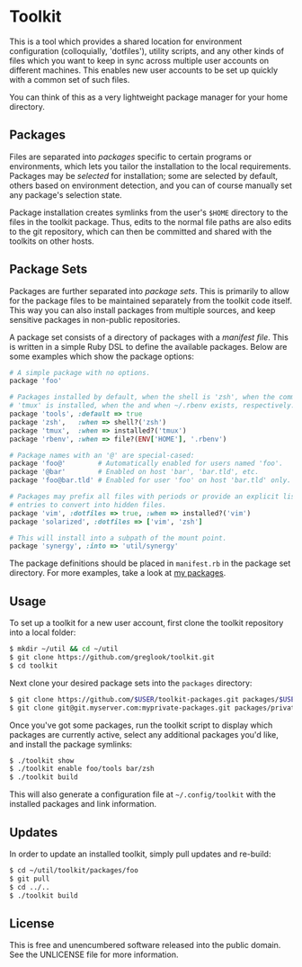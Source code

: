 Toolkit
=======

This is a tool which provides a shared location for environment configuration
(colloquially, 'dotfiles'), utility scripts, and any other kinds of files which
you want to keep in sync across multiple user accounts on different machines.
This enables new user accounts to be set up quickly with a common set of such
files.

You can think of this as a very lightweight package manager for your home
directory.

Packages
--------
Files are separated into _packages_ specific to certain programs or
environments, which lets you tailor the installation to the local requirements.
Packages may be _selected_ for installation; some are selected by default,
others based on environment detection, and you can of course manually set any
package's selection state.

Package installation creates symlinks from the user's `$HOME` directory to the
files in the toolkit package. Thus, edits to the normal file paths are also
edits to the git repository, which can then be committed and shared with the
toolkits on other hosts.

Package Sets
------------
Packages are further separated into _package sets_. This is primarily to allow
for the package files to be maintained separately from the toolkit code itself.
This way you can also install packages from multiple sources, and keep sensitive
packages in non-public repositories.

A package set consists of a directory of packages with a _manifest file_. This
is written in a simple Ruby DSL to define the available packages. Below are
some examples which show the package options:

```ruby
# A simple package with no options.
package 'foo'

# Packages installed by default, when the shell is 'zsh', when the command
# 'tmux' is installed, when the and when ~/.rbenv exists, respectively.
package 'tools', :default => true
package 'zsh',   :when => shell?('zsh')
package 'tmux',  :when => installed?('tmux')
package 'rbenv', :when => file?(ENV['HOME'], '.rbenv')

# Package names with an '@' are special-cased:
package 'foo@'        # Automatically enabled for users named 'foo'.
package '@bar'        # Enabled on host 'bar', 'bar.tld', etc.
package 'foo@bar.tld' # Enabled for user 'foo' on host 'bar.tld' only.

# Packages may prefix all files with periods or provide an explicit list of
# entries to convert into hidden files.
package 'vim', :dotfiles => true, :when => installed?('vim')
package 'solarized', :dotfiles => ['vim', 'zsh']

# This will install into a subpath of the mount point.
package 'synergy', :into => 'util/synergy'
```

The package definitions should be placed in `manifest.rb` in the package set
directory. For more examples, take a look at [my
packages](https://github.com/greglook/toolkit-packages).

Usage
-----
To set up a toolkit for a new user account, first clone the toolkit repository
into a local folder:

```bash
$ mkdir ~/util && cd ~/util
$ git clone https://github.com/greglook/toolkit.git
$ cd toolkit
```

Next clone your desired package sets into the `packages` directory:

```bash
$ git clone https://github.com/$USER/toolkit-packages.git packages/$USER
$ git clone git@git.myserver.com:myprivate-packages.git packages/private
```

Once you've got some packages, run the toolkit script to display which packages
are currently active, select any additional packages you'd like, and install the
package symlinks:

```bash
$ ./toolkit show
$ ./toolkit enable foo/tools bar/zsh
$ ./toolkit build
```

This will also generate a configuration file at `~/.config/toolkit` with the
installed packages and link information.

Updates
-------
In order to update an installed toolkit, simply pull updates and re-build:

```bash
$ cd ~/util/toolkit/packages/foo
$ git pull
$ cd ../..
$ ./toolkit build
```

License
-------
This is free and unencumbered software released into the public domain.
See the UNLICENSE file for more information.
